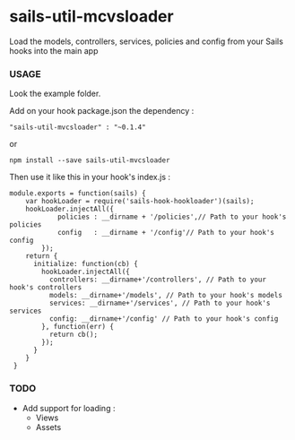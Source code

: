 # sails-util-mcvsloader
Load the models, controllers, services, policies and config from your Sails hooks into the main app 

### USAGE
 Look the example folder.
 
 Add on your hook package.json the dependency : 
 
```
"sails-util-mvcsloader" : "~0.1.4"
```

or

```
npm install --save sails-util-mvcsloader
```
 
 Then use it like this in your hook's index.js :
  
```
module.exports = function(sails) {
    var hookLoader = require('sails-hook-hookloader')(sails);
    hookLoader.injectAll({
    		policies : __dirname + '/policies',// Path to your hook's policies
    		config   : __dirname + '/config'// Path to your hook's config
    	});
    return {    
      initialize: function(cb) {
        hookLoader.injectAll({
          controllers: __dirname+'/controllers', // Path to your hook's controllers
          models: __dirname+'/models', // Path to your hook's models
          services: __dirname+'/services', // Path to your hook's services
          config: __dirname+'/config' // Path to your hook's config
        }, function(err) {
          return cb();
        });
      }
    }
 }
```


### TODO
- Add support for loading :
    - Views
    - Assets